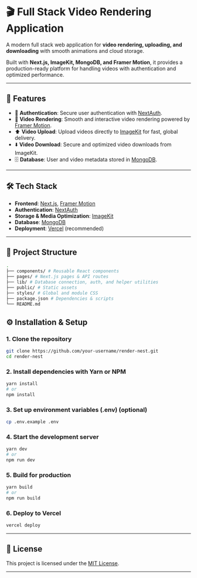 # 🎬 Full Stack Video Rendering Application

A modern full stack web application for **video rendering, uploading, and downloading** with smooth animations and cloud storage.

Built with **Next.js, ImageKit, MongoDB, and Framer Motion**, it provides a production-ready platform for handling videos with authentication and optimized performance.

---

## 🚀 Features

- 🔐 **Authentication**: Secure user authentication with [NextAuth](https://next-auth.js.org/).
- 🎥 **Video Rendering**: Smooth and interactive video rendering powered by [Framer Motion](https://www.framer.com/motion/).
- ⬆️ **Video Upload**: Upload videos directly to [ImageKit](https://imagekit.io/) for fast, global delivery.
- ⬇️ **Video Download**: Secure and optimized video downloads from ImageKit.
- 🗄️ **Database**: User and video metadata stored in [MongoDB](https://www.mongodb.com/).

---

## 🛠️ Tech Stack

- **Frontend**: [Next.js](https://nextjs.org/), [Framer Motion](https://www.framer.com/motion/)
- **Authentication**: [NextAuth](https://next-auth.js.org/)
- **Storage & Media Optimization**: [ImageKit](https://imagekit.io/)
- **Database**: [MongoDB](https://www.mongodb.com/)
- **Deployment**: [Vercel](https://vercel.com/) (recommended)

---

## 📂 Project Structure

``` bash
.
├── components/ # Reusable React components
├── pages/ # Next.js pages & API routes
├── lib/ # Database connection, auth, and helper utilities
├── public/ # Static assets
├── styles/ # Global and module CSS
├── package.json # Dependencies & scripts
└── README.md

```

## ⚙️ Installation & Setup

### 1. Clone the repository

``` bash
git clone https://github.com/your-username/render-nest.git
cd render-nest
```

### 2. Install dependencies with Yarn or NPM

``` bash
yarn install
# or
npm install
```

### 3. Set up environment variables (.env)  (optional)

``` bash    
cp .env.example .env
```

### 4. Start the development server

``` bash
yarn dev
# or
npm run dev
```

### 5. Build for production

``` bash
yarn build
# or    
npm run build
```

### 6. Deploy to Vercel

``` bash
vercel deploy
```

---

## 📝 License

This project is licensed under the [MIT License](LICENSE).

---